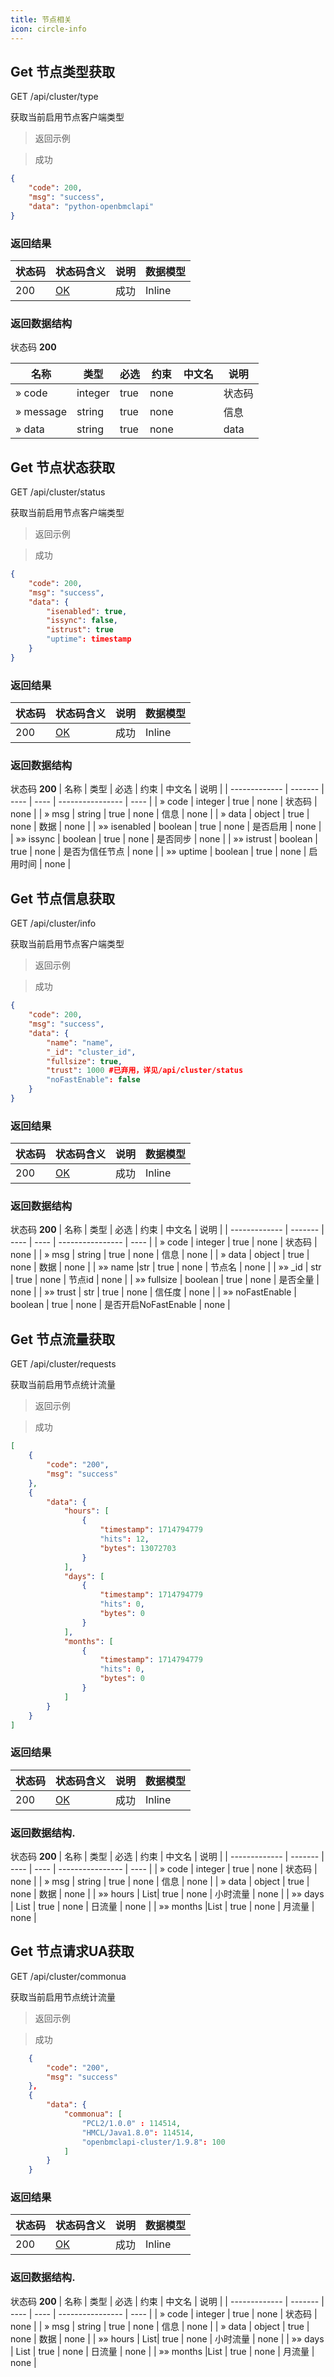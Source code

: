 ```yaml
---
title: 节点相关
icon: circle-info
---
```



## Get 节点类型获取

GET /api/cluster/type

获取当前启用节点客户端类型

> 返回示例

> 成功

```json
{
    "code": 200,
    "msg": "success",
    "data": "python-openbmclapi"
}
```

### 返回结果

| 状态码 | 状态码含义                                              | 说明 | 数据模型 |
| ------ | ------------------------------------------------------- | ---- | -------- |
| 200    | [OK](https://tools.ietf.org/html/rfc7231#section-6.3.1) | 成功 | Inline   |

### 返回数据结构

状态码 **200**

| 名称      | 类型    | 必选 | 约束 | 中文名 | 说明   |
| --------- | ------- | ---- | ---- | ------ | ------ |
| » code    | integer | true | none |        | 状态码 |
| » message | string  | true | none |        | 信息   |
| » data    | string  | true | none |        | data   |




## Get 节点状态获取

GET /api/cluster/status

获取当前启用节点客户端类型

> 返回示例

> 成功

```json
{
    "code": 200,
    "msg": "success",
    "data": {
        "isenabled": true,
        "issync": false,
        "istrust": true
        "uptime": timestamp
    }
}
```

### 返回结果

| 状态码 | 状态码含义                                              | 说明 | 数据模型 |
| ------ | ------------------------------------------------------- | ---- | -------- |
| 200    | [OK](https://tools.ietf.org/html/rfc7231#section-6.3.1) | 成功 | Inline   |

### 返回数据结构

状态码 **200**
| 名称          | 类型    | 必选 | 约束 | 中文名           | 说明 |
| ------------- | ------- | ---- | ---- | ---------------- | ---- |
| » code        | integer | true | none | 状态码           | none |
| » msg     | string  | true | none | 信息                 | none |
| » data        | object  | true | none | 数据             | none |
| »» isenabled        | boolean | true | none | 是否启用      | none |
| »» issync   | boolean  | true | none | 是否同步            | none |
| »» istrust        | boolean | true | none | 是否为信任节点        | none |
| »» uptime   | boolean  | true | none | 启用时间             | none |



## Get 节点信息获取

GET /api/cluster/info

获取当前启用节点客户端类型

> 返回示例

> 成功

```json
{
    "code": 200,
    "msg": "success",
    "data": {
        "name": "name",
        "_id": "cluster_id",
        "fullsize": true,
        "trust": 1000 #已弃用，详见/api/cluster/status
        "noFastEnable": false
    }
}
```

### 返回结果

| 状态码 | 状态码含义                                              | 说明 | 数据模型 |
| ------ | ------------------------------------------------------- | ---- | -------- |
| 200    | [OK](https://tools.ietf.org/html/rfc7231#section-6.3.1) | 成功 | Inline   |

### 返回数据结构

状态码 **200**
| 名称          | 类型    | 必选 | 约束 | 中文名           | 说明 |
| ------------- | ------- | ---- | ---- | ---------------- | ---- |
| » code        | integer | true | none | 状态码           | none |
| » msg     | string  | true | none | 信息                 | none |
| » data        | object  | true | none | 数据             | none |
| »» name        |str | true | none | 节点名         | none |
| »» _id   | str  | true | none | 节点id            | none |
| »» fullsize   | boolean  | true | none | 是否全量             | none |
| »» trust   | str  | true | none | 信任度             | none |
| »» noFastEnable   | boolean  | true | none | 是否开启NoFastEnable             | none |

## Get 节点流量获取

GET /api/cluster/requests

获取当前启用节点统计流量

> 返回示例

> 成功

```json
[
    {
        "code": "200",
        "msg": "success"
    },
    {
        "data": {
            "hours": [
                {
                    "timestamp": 1714794779
                    "hits": 12,
                    "bytes": 13072703
                }
            ],
            "days": [
                {
                    "timestamp": 1714794779
                    "hits": 0,
                    "bytes": 0
                }
            ],
            "months": [
                {
                    "timestamp": 1714794779
                    "hits": 0,
                    "bytes": 0
                }
            ]
        }
    }
]
```

### 返回结果

| 状态码 | 状态码含义                                              | 说明 | 数据模型 |
| ------ | ------------------------------------------------------- | ---- | -------- |
| 200    | [OK](https://tools.ietf.org/html/rfc7231#section-6.3.1) | 成功 | Inline   |

### 返回数据结构.

状态码 **200**
| 名称          | 类型    | 必选 | 约束 | 中文名           | 说明 |
| ------------- | ------- | ---- | ---- | ---------------- | ---- |
| » code        | integer | true | none | 状态码           | none |
| » msg     | string  | true | none | 信息                 | none |
| » data        | object  | true | none | 数据             | none |
| »» hours        | List| true | none | 小时流量         | none |
| »» days   |  List | true | none | 日流量            | none |
| »» months   |List | true | none | 月流量             | none |

## Get 节点请求UA获取

GET /api/cluster/commonua

获取当前启用节点统计流量

> 返回示例

> 成功

```json
    {
        "code": "200",
        "msg": "success"
    },
    {
        "data": {
            "commonua": [
                "PCL2/1.0.0" : 114514,
                "HMCL/Java1.8.0": 114514,
                "openbmclapi-cluster/1.9.8": 100
            ]
        }
    }
```

### 返回结果

| 状态码 | 状态码含义                                              | 说明 | 数据模型 |
| ------ | ------------------------------------------------------- | ---- | -------- |
| 200    | [OK](https://tools.ietf.org/html/rfc7231#section-6.3.1) | 成功 | Inline   |

### 返回数据结构.

状态码 **200**
| 名称          | 类型    | 必选 | 约束 | 中文名           | 说明 |
| ------------- | ------- | ---- | ---- | ---------------- | ---- |
| » code        | integer | true | none | 状态码           | none |
| » msg     | string  | true | none | 信息                 | none |
| » data        | object  | true | none | 数据             | none |
| »» hours        | List| true | none | 小时流量         | none |
| »» days   |  List | true | none | 日流量            | none |
| »» months   |List | true | none | 月流量             | none |    



